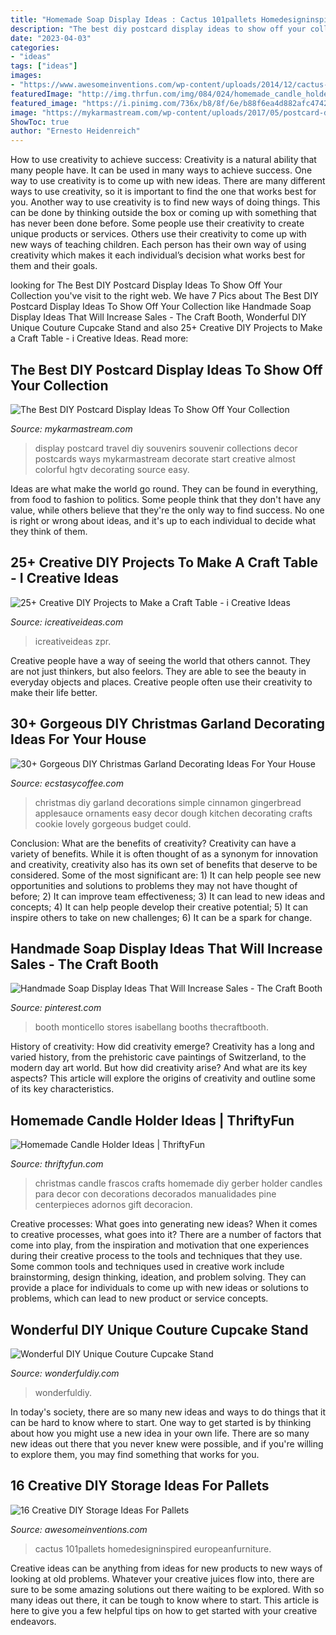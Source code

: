 ```yaml
---
title: "Homemade Soap Display Ideas : Cactus 101pallets Homedesigninspired Europeanfurniture"
description: "The best diy postcard display ideas to show off your collection"
date: "2023-04-03"
categories:
- "ideas"
tags: ["ideas"]
images:
- "https://www.awesomeinventions.com/wp-content/uploads/2014/12/cactus-display-pallet.jpg"
featuredImage: "http://img.thrfun.com/img/084/024/homemade_candle_holder_l1.jpg"
featured_image: "https://i.pinimg.com/736x/b8/8f/6e/b88f6ea4d882afc47422d0b39ec19fad.jpg"
image: "https://mykarmastream.com/wp-content/uploads/2017/05/postcard-display-ideas-5.jpg"
ShowToc: true
author: "Ernesto Heidenreich"
---
```



How to use creativity to achieve success:
Creativity is a natural ability that many people have. It can be used in many ways to achieve success. One way to use creativity is to come up with new ideas. There are many different ways to use creativity, so it is important to find the one that works best for you. Another way to use creativity is to find new ways of doing things. This can be done by thinking outside the box or coming up with something that has never been done before. Some people use their creativity to create unique products or services. Others use their creativity to come up with new ways of teaching children. Each person has their own way of using creativity which makes it each individual’s decision what works best for them and their goals.

	

		
looking for The Best DIY Postcard Display Ideas To Show Off Your Collection you've visit to the right web. We have 7 Pics about The Best DIY Postcard Display Ideas To Show Off Your Collection like Handmade Soap Display Ideas That Will Increase Sales - The Craft Booth, Wonderful DIY Unique Couture Cupcake Stand and also 25+ Creative DIY Projects to Make a Craft Table - i Creative Ideas. Read more:
		
    
## The Best DIY Postcard Display Ideas To Show Off Your Collection

<img loading=lazy src="https://mykarmastream.com/wp-content/uploads/2017/05/postcard-display-ideas-5.jpg" onerror="this.onerror=null;this.src='https://tse4.mm.bing.net/th?id=OIP.X5SjTXtmw1iuPUbJqjLh9wHaJ4&amp;pid=15.1';" alt="The Best DIY Postcard Display Ideas To Show Off Your Collection">

_Source: mykarmastream.com_

>display postcard travel diy souvenirs souvenir collections decor postcards ways mykarmastream decorate start creative almost colorful hgtv decorating source easy. 

	

Ideas are what make the world go round. They can be found in everything, from food to fashion to politics. Some people think that they don't have any value, while others believe that they're the only way to find success. No one is right or wrong about ideas, and it's up to each individual to decide what they think of them.

    
## 25+ Creative DIY Projects To Make A Craft Table - I Creative Ideas

<img loading=lazy src="https://www.icreativeideas.com/wp-content/uploads/2016/09/crafttable4.jpg" onerror="this.onerror=null;this.src='https://tse3.mm.bing.net/th?id=OIP.SZapsebjVl5lPpTSqQaBmwHaLH&amp;pid=15.1';" alt="25+ Creative DIY Projects to Make a Craft Table - i Creative Ideas">

_Source: icreativeideas.com_

>icreativeideas zpr. 

	

Creative people have a way of seeing the world that others cannot. They are not just thinkers, but also feelors. They are able to see the beauty in everyday objects and places. Creative people often use their creativity to make their life better.

    
## 30+ Gorgeous DIY Christmas Garland Decorating Ideas For Your House

<img loading=lazy src="https://i0.wp.com/www.ecstasycoffee.com/wp-content/uploads/2017/11/Gingerbread-Garland.jpg?resize=564%2C846" onerror="this.onerror=null;this.src='https://tse3.mm.bing.net/th?id=OIP.5dDVXXxl-Gb8OYp6Ol38xQHaLH&amp;pid=15.1';" alt="30+ Gorgeous DIY Christmas Garland Decorating Ideas For Your House">

_Source: ecstasycoffee.com_

>christmas diy garland decorations simple cinnamon gingerbread applesauce ornaments easy decor dough kitchen decorating crafts cookie lovely gorgeous budget could. 

	

Conclusion: What are the benefits of creativity?
Creativity can have a variety of benefits. While it is often thought of as a synonym for innovation and creativity, creativity also has its own set of benefits that deserve to be considered. Some of the most significant are: 1) It can help people see new opportunities and solutions to problems they may not have thought of before; 2) It can improve team effectiveness; 3) It can lead to new ideas and concepts; 4) It can help people develop their creative potential; 5) It can inspire others to take on new challenges; 6) It can be a spark for change.

    
## Handmade Soap Display Ideas That Will Increase Sales - The Craft Booth

<img loading=lazy src="https://i.pinimg.com/736x/b8/8f/6e/b88f6ea4d882afc47422d0b39ec19fad.jpg" onerror="this.onerror=null;this.src='https://tse2.mm.bing.net/th?id=OIP.xzSZhOZbgyO619cPh6nW5QHaLJ&amp;pid=15.1';" alt="Handmade Soap Display Ideas That Will Increase Sales - The Craft Booth">

_Source: pinterest.com_

>booth monticello stores isabellang booths thecraftbooth. 

	

History of creativity: How did creativity emerge?
Creativity has a long and varied history, from the prehistoric cave paintings of Switzerland, to the modern day art world. But how did creativity arise? And what are its key aspects? This article will explore the origins of creativity and outline some of its key characteristics.

    
## Homemade Candle Holder Ideas | ThriftyFun

<img loading=lazy src="http://img.thrfun.com/img/084/024/homemade_candle_holder_l1.jpg" onerror="this.onerror=null;this.src='https://tse1.mm.bing.net/th?id=OIP.oSy1_AG0kDM7EgYZonwYcwHaLW&amp;pid=15.1';" alt="Homemade Candle Holder Ideas | ThriftyFun">

_Source: thriftyfun.com_

>christmas candle frascos crafts homemade diy gerber holder candles para decor con decorations decorados manualidades pine centerpieces adornos gift decoracion. 

	

Creative processes: What goes into generating new ideas?
When it comes to creative processes, what goes into it? There are a number of factors that come into play, from the inspiration and motivation that one experiences during their creative process to the tools and techniques that they use. Some common tools and techniques used in creative work include brainstorming, design thinking, ideation, and problem solving. They can provide a place for individuals to come up with new ideas or solutions to problems, which can lead to new product or service concepts.

    
## Wonderful DIY Unique Couture Cupcake Stand

<img loading=lazy src="https://cdn.wonderfuldiy.com/wp-content/uploads/2015/04/Couture-Cupcake-Stand-4.jpg" onerror="this.onerror=null;this.src='https://tse1.mm.bing.net/th?id=OIP.14_7XjRssVlEpz1C2409YAHaMx&amp;pid=15.1';" alt="Wonderful DIY Unique Couture Cupcake Stand">

_Source: wonderfuldiy.com_

>wonderfuldiy. 

	

In today's society, there are so many new ideas and ways to do things that it can be hard to know where to start. One way to get started is by thinking about how you might use a new idea in your own life. There are so many new ideas out there that you never knew were possible, and if you're willing to explore them, you may find something that works for you.

    
## 16 Creative DIY Storage Ideas For Pallets

<img loading=lazy src="https://www.awesomeinventions.com/wp-content/uploads/2014/12/cactus-display-pallet.jpg" onerror="this.onerror=null;this.src='https://tse1.mm.bing.net/th?id=OIP.I1Gz7A9SnREro7EQUFEfdQHaJ3&amp;pid=15.1';" alt="16 Creative DIY Storage Ideas For Pallets">

_Source: awesomeinventions.com_

>cactus 101pallets homedesigninspired europeanfurniture. 

	

Creative ideas can be anything from ideas for new products to new ways of looking at old problems. Whatever your creative juices flow into, there are sure to be some amazing solutions out there waiting to be explored. With so many ideas out there, it can be tough to know where to start. This article is here to give you a few helpful tips on how to get started with your creative endeavors.

